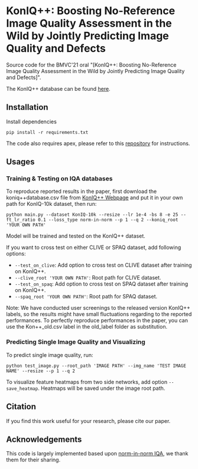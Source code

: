 # KonIQ++: Boosting No-Reference Image Quality Assessment in the Wild by Jointly Predicting Image Quality and Defects

Source code for the BMVC'21 oral "[KonIQ++: Boosting No-Reference Image Quality Assessment in the Wild by Jointly Predicting Image Quality and Defects]".

The KonIQ++ database can be found [here](http://database.mmsp-kn.de/koniq-image-defects-database.html).

## Installation

Install dependencies

```
pip install -r requirements.txt
```

The code also requires apex, please refer to this [repository](https://github.com/NVIDIA/apex) for instructions.

## Usages

### Training & Testing on IQA databases

To reproduce reported results in the paper, first download the koniq++database.csv file from [KonIQ++ Webpage](http://database.mmsp-kn.de/koniq-image-defects-database.html) and put it in your own path for KonIQ-10k dataset, then run:

```
python main.py --dataset KonIQ-10k --resize --lr 1e-4 -bs 8 -e 25 --ft_lr_ratio 0.1 --loss_type norm-in-norm --p 1 --q 2 --koniq_root 'YOUR OWN PATH'
```

Model will be trained and tested on the KonIQ++ dataset.

If you want to cross test on either CLIVE or SPAQ dataset, add following options:
* `--test_on_clive`: Add option to cross test on CLIVE dataset after training on KonIQ++. 
* `--clive_root 'YOUR OWN PATH'`: Root path for CLIVE dataset.
* `--test_on_spaq`: Add option to cross test on SPAQ dataset after training on KonIQ++. 
* `--spaq_root 'YOUR OWN PATH'`: Root path for SPAQ dataset.

Note: We have conducted user screenings to the released version KonIQ++ labels, so the results might have small fluctuations regarding to the reported performances. To perfectly reproduce performances in the paper, you can use the Kon++_old.csv label in the old_label folder as substitution.

### Predicting Single Image Quality and Visualizing 

To predict single image quality, run:

```
python test_image.py --root_path 'IMAGE PATH' --img_name 'TEST IMAGE NAME' --resize --p 1 --q 2
```

To visualize feature heatmaps from two side networks, add option `--save_heatmap`. Heatmaps will be saved under the image root path.

## Citation
If you find this work useful for your research, please cite our paper.


## Acknowledgements
This code is largely implemented based upon [norm-in-norm IQA](https://github.com/lidq92/LinearityIQA), we thank them for their sharing.